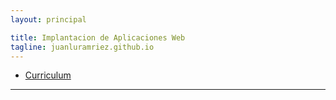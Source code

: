 ```yaml
---
layout: principal

title: Implantacion de Aplicaciones Web 
tagline: juanluramriez.github.io
---
```

   
   * [Curriculum](/curriculum)
   <hr/>

